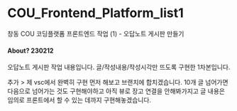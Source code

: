 # COU_Frontend_Platform_list1
창동 COU 코딩플랫폼 프론트엔드 작업 (1) - 오답노트 게시판 만들기 

<h4>About? 230212</h4>
<p> 오답노트 게시판 작업 내용입니다. 글/작성내용/작성시각만 뜨도록 구현한 1차본입니다.</p>
<p> 추가 > 제 vsc에서 완벽히 구현 먼저 해보고 브랜치에 합치겠습니다. 10개 글 넘어가면 다음으로 넘어가는 것도 구현해야하고 아직 뷰로 장고 연결을 안해봐가지고 글 내용은 임의로 프론트에서 할 수 있는 데까지 구현해놓겠습니다. </p>
